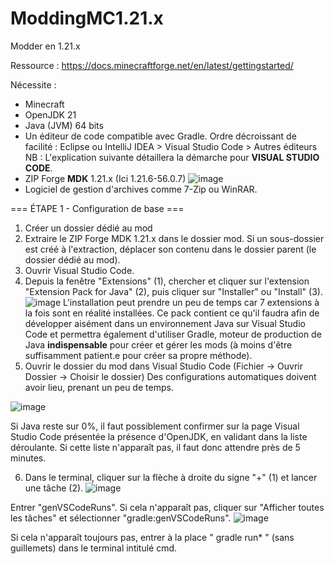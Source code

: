 # ModdingMC1.21.x
Modder en 1.21.x

Ressource : https://docs.minecraftforge.net/en/latest/gettingstarted/

Nécessite :
- Minecraft
- OpenJDK 21
- Java (JVM) 64 bits
- Un éditeur de code compatible avec Gradle. Ordre décroissant de facilité : Eclipse ou IntelliJ IDEA > Visual Studio Code > Autres éditeurs
NB : L'explication suivante détaillera la démarche pour **VISUAL STUDIO CODE**. 
- ZIP Forge **MDK** 1.21.x (Ici 1.21.6-56.0.7)
![image](https://github.com/user-attachments/assets/641a85b6-05dd-40b1-9af6-dd4053c2b05f)
- Logiciel de gestion d'archives comme 7-Zip ou WinRAR.

=== ÉTAPE 1 - Configuration de base ===
1. Créer un dossier dédié au mod
2. Extraire le ZIP Forge MDK 1.21.x dans le dossier mod.
Si un sous-dossier est créé à l'extraction, déplacer son contenu dans le dossier parent (le dossier dédié au mod).
3. Ouvrir Visual Studio Code.
4. Depuis la fenêtre "Extensions" (1), chercher et cliquer sur l'extension "Extension Pack for Java" (2), puis cliquer sur "Installer" ou "Install" (3).
![image](https://github.com/user-attachments/assets/82d679d8-8360-41eb-8f2e-e3ffb2f9b469)
L'installation peut prendre un peu de temps car 7 extensions à la fois sont en réalité installées. 
Ce pack contient ce qu'il faudra afin de développer aisément dans un environnement Java sur Visual Studio Code et permettra également d'utiliser Gradle, moteur de production de Java **indispensable** pour créer et gérer les mods (à moins d'être suffisamment patient.e pour créer sa propre méthode).
5. Ouvrir le dossier du mod dans Visual Studio Code (Fichier -> Ouvrir Dossier -> Choisir le dossier)
Des configurations automatiques doivent avoir lieu, prenant un peu de temps.

![image](https://github.com/user-attachments/assets/15b30238-a0aa-4d1b-9317-34edf6442d20)

Si Java reste sur 0%, il faut possiblement confirmer sur la page Visual Studio Code présentée la présence d'OpenJDK, en validant dans la liste déroulante.
Si cette liste n'apparaît pas, il faut donc attendre près de 5 minutes.

6. Dans le terminal, cliquer sur la flèche à droite du signe "+" (1) et lancer une tâche (2).
![image](https://github.com/user-attachments/assets/bfdca9c5-a203-4fec-9f7f-9eb20e5880a6)

Entrer "genVSCodeRuns". Si cela n'apparaît pas, cliquer sur "Afficher toutes les tâches" et sélectionner "gradle:genVSCodeRuns".
![image](https://github.com/user-attachments/assets/00e97f7e-1b5f-4bdc-a9cd-a7eaea0dc10d)

Si cela n'apparaît toujours pas, entrer à la place " gradle run* " (sans guillemets) dans le terminal intitulé cmd.
